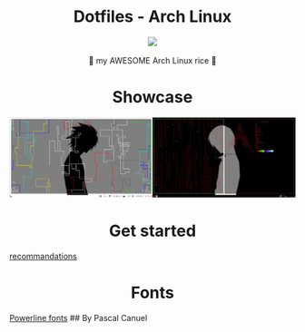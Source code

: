 <h1 align="center">Dotfiles - Arch Linux</h1> 
<p align="center">
<img src="https://img.shields.io/badge/License-MIT-blue.svg">
</p>

<p align="center">🍙 my AWESOME Arch Linux rice 🍚</p>

<h1 align="center">Showcase</h1>
<img src="screenshot.jpg"/>

<h1 align="center">Get started</h1>    
<a href="https://wiki.archlinux.org/index.php/general_recommendations">recommandations</a>

<h1 align="center">Fonts</h1>
<a href="https://github.com/powerline/fonts">Powerline fonts</a>
## By Pascal Canuel
